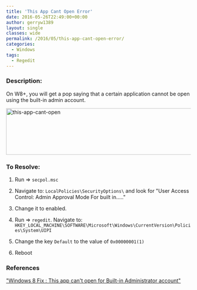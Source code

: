 ```yaml
---
title: 'This App Cant Open Error'
date: 2016-05-26T22:49:00+00:00
author: gerryw1389
layout: single
classes: wide
permalink: /2016/05/this-app-cant-open-error/
categories:
  - Windows
tags:
  - Regedit
---
```

<!--more-->

### Description:

On W8+, you will get a pop saying that a certain application cannot be open using the built-in admin account.

  <img class="alignnone size-full wp-image-715" src="https://automationadmin.com/assets/images/uploads/2016/09/this-app-cant-open.png" alt="this-app-cant-open" width="583" height="127" srcset="https://automationadmin.com/assets/images/uploads/2016/09/this-app-cant-open.png 583w, https://automationadmin.com/assets/images/uploads/2016/09/this-app-cant-open-300x65.png 300w" sizes="(max-width: 583px) 100vw, 583px" />


### To Resolve:

1. Run => `secpol.msc`

2. Navigate to: `LocalPolicies\SecurityOptions\` and look for "User Access Control: Admin Approval Mode For built in….."

3. Change it to enabled.

4. Run => `regedit`. Navigate to: `HKEY_LOCAL_MACHINE\SOFTWARE\Microsoft\Windows\CurrentVersion\Policies\System\UIPI`

5. Change the key `Default` to the value of `0x00000001(1)`

6. Reboot


### References

["Windows 8 Fix : This app can't open for Built-in Administrator account"](http://www.bleepingtech.com/windows-8-fix-this-app-cant-open-for-built-in-administrator-account/)